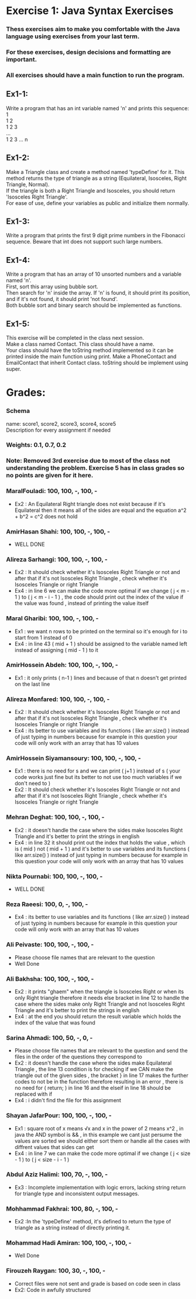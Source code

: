 # Exercise 1: Java Syntax Exercises
### Thess exercises aim to make you comfortable with the Java language using exercises from your last term.
### For these exercises, design decisions and formatting are important.
### All exercises should have a main function to run the program.

## Ex1-1:
Write a program that has an int variable named 'n' and prints this sequence:  
1  
1 2  
1 2 3  
...  
1 2 3 ... n

## Ex1-2:
Make a Triangle class and create a method named 'typeDefine' for it. This method returns the type of triangle as a string (Equilateral, Isosceles, Right Triangle, Normal).  
If the triangle is both a Right Triangle and Isosceles, you should return 'Isosceles Right Triangle'.  
For ease of use, define your variables as public and initialize them normally.

## Ex1-3:
Write a program that prints the first 9 digit prime numbers in the Fibonacci sequence. Beware that int does not support such large numbers.

## Ex1-4:
Write a program that has an array of 10 unsorted numbers and a variable named 'n'.  
First, sort this array using bubble sort.  
Then search for 'n' inside the array. If 'n' is found, it should print its position, and if it's not found, it should print 'not found'.  
Both bubble sort and binary search should be implemented as functions.

## Ex1-5:
This exercise will be completed in the class next session.  
Make a class named Contact. This class should have a name.  
Your class should have the toString method implemented so it can be printed inside the main function using print.
Make a PhoneContact and EmailContact that inherit Contact class.
toString should be implement using super.

# Grades:
### Schema
name: score1, score2, score3, score4, score5  
Description for every assignment if needed
### Weights: 0.1, 0.7, 0.2
### Note: Removed 3rd exercise due to most of the class not understanding the problem. Exercise 5 has in class grades so no points are given for it here. 

### MaralFouladi: 100, 100, -, 100, - 
- Ex2 : An Equilateral Right triangle does not exist because if it's Equilateral then it means all of the sides are equal and the equation a^2 + b^2 = c^2 does not hold

### AmirHasan Shahi: 100, 100, -, 100, - 		
- WELL DONE

### Alireza Sarhangi: 100, 100, -, 100, - 
- Ex2 : It should check whether it's Isosceles Right Triangle or not and after that if it's not Isosceles Right Triangle , check whether it's Isosceles Triangle or right Triangle 
- Ex4 : in line 6 we can make the code more optimal if we change ( j < m - 1 ) to ( j < m - i - 1 ) , the code should print out the index of the value if the value was found , instead of printing the value itself

### Maral Gharibi: 100, 100, -, 100, - 
- Ex1 : we want n rows to be printed on the terminal so it's enough for i to start from 1 instead of 0
- Ex4 : in line 43 ( mid + 1 ) should be assigned to the variable named left instead of assigning ( mid - 1 ) to it 

### AmirHossein Abdeh: 100, 100, -, 100, - 
- Ex1 : it only prints ( n-1 ) lines and because of that n doesn't get printed on the last line

### Alireza Monfared: 100, 100, -, 100, - 
- Ex2 : It should check whether it's Isosceles Right Triangle or not and after that if it's not Isosceles Right Triangle , check whether it's Isosceles Triangle or right Triangle
- Ex4 : its better to use variables and its functions ( like arr.size() ) instead of just typing in numbers because for example in this question your code will only work with an array that has 10 values  

### AmirHossein Siyamansoury: 100, 100, -, 100, - 
- Ex1 : there is no need for s and we can print ( j+1 ) instead of s ( your code works just fine but its better to not use too much variables if we don't need to )
- Ex2 : It should check whether it's Isosceles Right Triangle or not and after that if it's not Isosceles Right Triangle , check whether it's Isosceles Triangle or right Triangle

### Mehran Deghat: 100, 100, -, 100, - 
- Ex2 :  it doesn't handle the case where the sides make Isosceles Right Triangle and it's better to print the strings in english
- Ex4 : in line 32 it should print out the index that holds the value , which is ( mid ) not ( mid + 1 ) and it's better to use variables and its functions ( like arr.size() ) instead of just typing in numbers because for example in this question your code will only work with an array that has 10 values  

### Nikta Pournabi: 100, 100, -, 100, -  
- WELL DONE

### Reza Raeesi: 100, 0, -, 100, - 
- Ex4 : its better to use variables and its functions ( like arr.size() ) instead of just typing in numbers because for example in this question your code will only work with an array that has 10 values  

### Ali Peivaste: 100, 100, -, 100, - 
- Please choose file names that are relevant to the question
- Well Done

### Ali Bakhsha: 100, 100, -, 100, - 
- Ex2 : it prints "ghaem" when the triangle is Isosceles Right or when its only Right triangle therefore it needs else bracket in line 12 to handle the case where the sides make only Right Triangle and not Isosceles Right Triangle and it's better to print the strings in english
- Ex4 : at the end you should return the result variable which holds the index of the value that was found

### Sarina Ahmadi: 100, 50, -, 0, - 
- Please choose file names that are relevant to the question and send the files in the order of the questions they correspond to
- Ex2 : it doesn't handle the case where the sides make Equilateral Triangle , the line 13 condition is for checking if we CAN make the triangle out of the given sides , the bracket } in line 17 makes the further codes to not be in the function therefore resulting in an error , there is no need for ( return; ) in line 16 and the elseif in line 18 should be replaced with if 
- Ex4 : i didn't find the file for this assignment 

### Shayan JafarPour: 100, 100, -, 100, - 
- Ex1 : square root of x means √x and x in the power of 2 means x^2 , in java the AND symbol is && , in this example we cant just persume the values are sorted we should either sort them or handle all the cases with diffrent values that sides can get
- Ex4 : in line 7 we can make the code more optimal if we change ( j < size - 1 ) to ( j < size - i - 1 )

### Abdul Aziz Halimi: 100, 70, -, 100, - 
- Ex3 : Incomplete implementation with logic errors, lacking string return for triangle type and inconsistent output messages.

### Mohhammad Fakhrai: 100, 80, -, 100, -
- Ex2 :In the 'typeDefine' method, it's defined to return the type of triangle as a string instead of directly printing it.

### Mohammad Hadi Amiran: 100, 100, -, 100, -
- Well Done

### Firouzeh Raygan: 100, 30, -, 100, -
- Correct files were not sent and grade is based on code seen in class
- Ex2: Code in awfully structured
